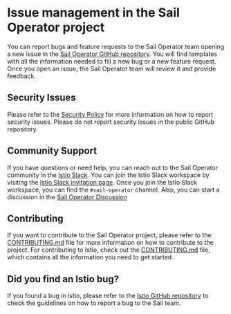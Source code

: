 # Issue management in the Sail Operator project

You can report bugs and feature requests to the Sail Operator team opening a new issue in the [Sail Operator GitHub repository](https://github.com/istio-ecosystem/sail-operator/issues). You will find templates with all the information needed to fill a new bug or a new feature request. Once you open an issue, the Sail Operator team will review it and provide feedback.

## Security Issues
Please refer to the [Security Policy](https://github.com/istio-ecosystem/sail-operator/security/policy) for more information on how to report security issues. Please do not report security issues in the public GitHub repository.

## Community Support
If you have questions or need help, you can reach out to the Sail Operator community in the [Istio Slack](https://istio.slack.com/). You can join the Istio Slack workspace by visiting the [Istio Slack invitation page](https://slack.istio.io/). Once you join the Istio Slack workspace, you can find the `#sail-operator` channel. Also, you can start a discussion in the [Sail Operator Discussion](https://github.com/istio-ecosystem/sail-operator/discussions)

## Contributing
If you want to contribute to the Sail Operator project, please refer to the [CONTRIBUTING.md](CONTRIBUTING.md) file for more information on how to contribute to the project.
For contributing to Istio, check out the [CONTRIBUTING.md](https://github.com/istio/community/blob/master/CONTRIBUTING.md) file, which contains all the information you need to get started.

## Did you find an Istio bug?
If you found a bug in Istio, please refer to the [Istio GitHub repository](https://github.com/istio-ecosystem/sail-operator/blob/main/CONTRIBUTING-SAIL-PROJECT.md) to check the guidelines on how to report a bug to the Sail team.